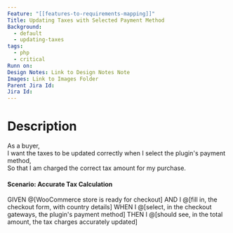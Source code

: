 ```yaml
---
Feature: "[[features-to-requirements-mapping]]"
Title: Updating Taxes with Selected Payment Method
Background:
  - default
  - updating-taxes
tags:
  - php
  - critical
Runn on: 
Design Notes: Link to Design Notes Note
Images: Link to Images Folder
Parent Jira Id: 
Jira Id: 
---
```


# Description

As a buyer,  
I want the taxes to be updated correctly when I select the plugin's payment method,  
So that I am charged the correct tax amount for my purchase.

#### Scenario: Accurate Tax Calculation

GIVEN @[WooCommerce store is ready for checkout]
AND I @[fill in, the checkout form, with country details]
WHEN I @[select, in the checkout gateways, the plugin's payment method]
THEN I @[should see, in the total amount, the tax charges accurately updated]
